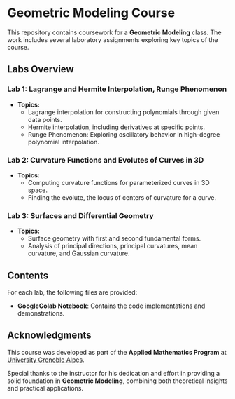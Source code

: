 # Geometric Modeling Course

This repository contains coursework for a **Geometric Modeling** class. The work includes several laboratory assignments exploring key topics of the course.

## Labs Overview

### Lab 1: Lagrange and Hermite Interpolation, Runge Phenomenon
- **Topics:**
  - Lagrange interpolation for constructing polynomials through given data points.
  - Hermite interpolation, including derivatives at specific points.
  - Runge Phenomenon: Exploring oscillatory behavior in high-degree polynomial interpolation.

### Lab 2: Curvature Functions and Evolutes of Curves in 3D
- **Topics:**
  - Computing curvature functions for parameterized curves in 3D space.
  - Finding the evolute, the locus of centers of curvature for a curve.

### Lab 3: Surfaces and Differential Geometry
- **Topics:**
  - Surface geometry with first and second fundamental forms.
  - Analysis of principal directions, principal curvatures, mean curvature, and Gaussian curvature.
  
## Contents

For each lab, the following files are provided:
- **GoogleColab Notebook**: Contains the code implementations and demonstrations.

## Acknowledgments

This course was developed as part of the **Applied Mathematics Program** at [University Grenoble Alpes](https://www.univ-grenoble-alpes.fr/). 

Special thanks to the instructor for his dedication and effort in providing a solid foundation in **Geometric Modeling**, combining both theoretical insights and practical applications.
